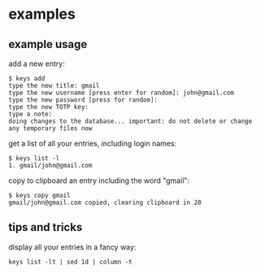 # examples

## example usage

add a new entry:

```
$ keys add
type the new title: gmail
type the new username [press enter for random]: john@gmail.com
type the new password [press for random]:
type the new TOTP key:
type a note:
doing changes to the database... important: do not delete or change any temporary files now
```

get a list of all your entries, including login names:

```
$ keys list -l
1. gmail/john@gmail.com
```

copy to clipboard an entry including the word "gmail":

```
$ keys copy gmail
gmail/john@gmail.com copied, clearing clipboard in 20
```

## tips and tricks

display all your entries in a fancy way:

```keys list -lt | sed 1d | column -t```
